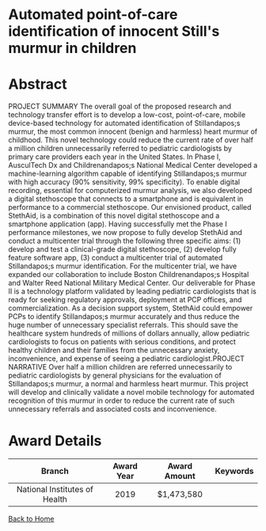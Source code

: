 
Automated point-of-care identification of innocent Still&#039;s murmur in children
==================================================================================

# Abstract


PROJECT SUMMARY
The overall goal of the proposed research and technology transfer effort is to develop a low-cost,
point-of-care, mobile device-based technology for automated identification of Stillandapos;s murmur,
the most common innocent (benign and harmless) heart murmur of childhood. This novel
technology could reduce the current rate of over half a million children unnecessarily referred to
pediatric cardiologists by primary care providers each year in the United States. In Phase I,
AusculTech Dx and Childrenandapos;s National Medical Center developed a machine-learning algorithm
capable of identifying Stillandapos;s murmur with high accuracy (90% sensitivity, 99% specificity). To
enable digital recording, essential for computerized murmur analysis, we also developed a
digital stethoscope that connects to a smartphone and is equivalent in performance to a
commercial stethoscope. Our envisioned product, called StethAid, is a combination of this novel
digital stethoscope and a smartphone application (app). Having successfully met the Phase I
performance milestones, we now propose to fully develop StethAid and conduct a multicenter
trial through the following three specific aims: (1) develop and test a clinical-grade digital
stethoscope, (2) develop fully feature software app, (3) conduct a multicenter trial of automated
Stillandapos;s murmur identification. For the multicenter trial, we have expanded our collaboration to
include Boston Childrenandapos;s Hospital and Walter Reed National Military Medical Center. Our
deliverable for Phase II is a technology platform validated by leading pediatric cardiologists that
is ready for seeking regulatory approvals, deployment at PCP offices, and commercialization. As
a decision support system, StethAid could empower PCPs to identify Stillandapos;s murmur accurately
and thus reduce the huge number of unnecessary specialist referrals. This should save the
healthcare system hundreds of millions of dollars annually, allow pediatric cardiologists to focus
on patients with serious conditions, and protect healthy children and their families from the
unnecessary anxiety, inconvenience, and expense of seeing a pediatric cardiologist.PROJECT NARRATIVE
Over half a million children are referred unnecessarily to pediatric cardiologists by general
physicians for the evaluation of Stillandapos;s murmur, a normal and harmless heart murmur. This
project will develop and clinically validate a novel mobile technology for automated recognition
of this murmur in order to reduce the current rate of such unnecessary referrals and associated
costs and inconvenience.  

# Award Details

|Branch|Award Year|Award Amount|Keywords|
| :---: | :---: | :---: | :---: |
|National Institutes of Health|2019|$1,473,580||
  
  


[Back to Home](https://github.com/chrischow/dod_sbir_awards#2360)